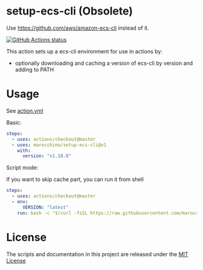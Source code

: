 # setup-ecs-cli (Obsolete)

Use <https://github.com/aws/amazon-ecs-cli> instead of it.

<p align="left">
  <a href="https://github.com/marocchino/setup-ecs-cli"><img alt="GitHub Actions status" src="https://github.com/marocchino/setup-ecs-cli/workflows/test/badge.svg"></a>
</p>

This action sets up a ecs-cli environment for use in actions by:

- optionally downloading and caching a version of ecs-cli by version and adding to PATH

# Usage

See [action.yml](action.yml)

Basic:

```yaml
steps:
  - uses: actions/checkout@master
  - uses: marocchino/setup-ecs-cli@v1
    with:
      version: "v1.18.0"
```

Script mode:

If you want to skip cache part, you can run it from shell

```yaml
steps:
  - uses: actions/checkout@master
  - env:
      VERSION: "latest"
    run: bash -c "$(curl -fsSL https://raw.githubusercontent.com/marocchino/setup-ecs-cli/v1/entrypoint.sh)"
```

# License

The scripts and documentation in this project are released under the [MIT License](LICENSE)
